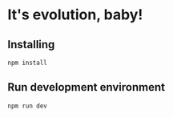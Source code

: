 # It's evolution, baby!

## Installing
```
npm install
```

## Run development environment
```
npm run dev
```
